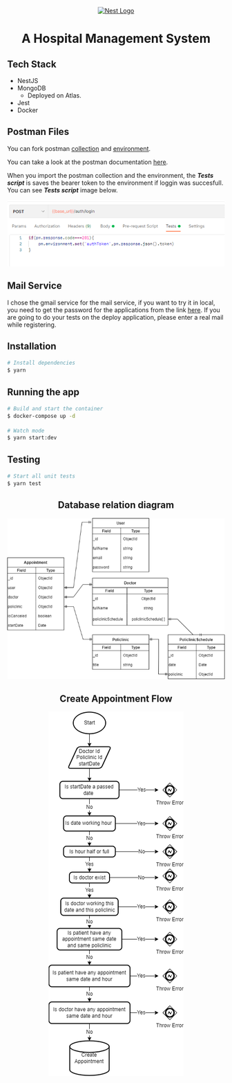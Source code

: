 <p align="center">
  <a href="http://nestjs.com/" target="blank"><img src="https://nestjs.com/img/logo-small.svg" width="200" alt="Nest Logo" /></a>
</p>

# <center>A Hospital Management System</center>

## Tech Stack

- NestJS
- MongoDB
  - Deployed on Atlas.
- Jest
- Docker

## Postman Files

You can fork postman [<ins>collection</ins>](https://www.postman.com/interstellar-satellite-731506/workspace/melih-kzmaz-public-workspace/collection/18029963-c11c1631-10d7-403e-ac38-14116eee0c36?action=share&creator=18029963) and [<ins>environment</ins>](https://www.postman.com/interstellar-satellite-731506/workspace/melih-kzmaz-public-workspace/environment/18029963-1e1ad911-8b4f-4264-a64c-22a587b285c7).

You can take a look at the postman documentation [<ins>here</ins>](https://documenter.getpostman.com/view/18029963/UzJJuxDn).

When you import the postman collection and the environment, the **_Tests script_** is saves the bearer token to the environment if loggin was succesfull.
You can see **_Tests script_** image below.

<p align="center">
 <img src="./assets/login-test.png" alt="Create Appointment Flow" />
</p>

## Mail Service

I chose the gmail service for the mail service, if you want to try it in local, you need to get the password for the applications from the link [<ins>here</ins>](https://support.google.com/accounts/answer/185833?visit_id=637926101930690949-3658004164&p=InvalidSecondFactor&rd=1).
If you are going to do your tests on the deploy application, please enter a real mail while registering.

## Installation

```bash
# Install dependencies
$ yarn
```

## Running the app

```bash
# Build and start the container
$ docker-compose up -d

# Watch mode
$ yarn start:dev
```

## Testing

```bash
# Start all unit tests
$ yarn test
```

## <center>Database relation diagram</center>

<p align="center">
 <img src="./assets/database-relation-diagram.png" alt="Mongo Database Diagram" />
</p>

## <center>Create Appointment Flow</center>

<p align="center">
 <img src="./assets/create-appointment-diagram.png" alt="Create Appointment Flow" />
</p>
